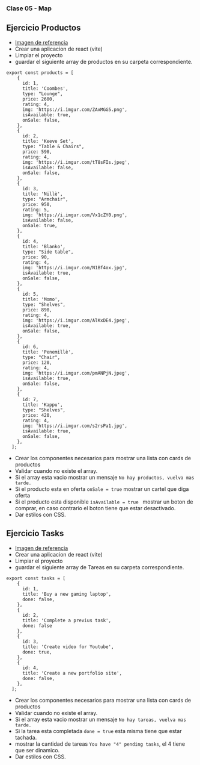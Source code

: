 ### Clase 05 - Map

## Ejercicio Productos

- [Imagen de referencia ](https://cdn.dribbble.com/users/114038/screenshots/3674970/product_card_design_2x.png)
- Crear una aplicacion de react (vite)
- Limpiar el proyecto
- guardar el siguiente array de productos en su carpeta correspondiente.

```
export const products = [
    {
      id: 1,
      title: 'Coombes',
      type: "Lounge",
      price: 2600,
      rating: 4,
      img: 'https://i.imgur.com/ZAxMGG5.png',
      isAvailable: true,
      onSale: false,
    },
    {
      id: 2,
      title: 'Keeve Set',
      type: "Table & Chairs",
      price: 590,
      rating: 4,
      img: 'https://i.imgur.com/tT8sFIs.jpeg',
      isAvailable: false,
      onSale: false,
    },
    {
      id: 3,
      title: 'Nillè',
      type: "Armchair",
      price: 950,
      rating: 5,
      img: 'https://i.imgur.com/Vx1cZY0.png',
      isAvailable: false,
      onSale: true,
    },
    {
      id: 4,
      title: 'Blanko',
      type: "Side table",
      price: 90,
      rating: 4,
      img: 'https://i.imgur.com/N1Bf4ox.jpg',
      isAvailable: true,
      onSale: false,
    },
    {
      id: 5,
      title: 'Momo',
      type: "Shelves",
      price: 890,
      rating: 4,
      img: 'https://i.imgur.com/AlKxDE4.jpeg',
      isAvailable: true,
      onSale: false,
    },
    {
      id: 6,
      title: 'Penemillè',
      type: "Chair",
      price: 120,
      rating: 4,
      img: 'https://i.imgur.com/pmANPjN.jpeg',
      isAvailable: true,
      onSale: false,
    },
    {
      id: 7,
      title: 'Kappu',
      type: "Shelves",
      price: 420,
      rating: 4,
      img: 'https://i.imgur.com/s2rsPa1.jpg',
      isAvailable: true,
      onSale: false,
    },
  ];

```

- Crear los componentes necesarios para mostrar una lista con cards de productos
- Validar cuando no existe el array.
- Si el array esta vacio mostrar un mensaje `No hay productos, vuelva mas tarde.`
- Si el producto esta en oferta `onSale = true` mostrar un cartel que diga oferta
- Si el producto esta disponible `isAvailable = true ` mostrar un boton de comprar, en caso contrario el boton tiene que estar desactivado.
- Dar estilos con CSS.

## Ejercicio Tasks

- [Imagen de referencia ](https://1.bp.blogspot.com/-i78iKr_P9Pk/X9ohjXyc5eI/AAAAAAAAA_4/8UauxZaOgUshGK7MXwW1gZqts7Zrf_AewCLcBGAsYHQ/s1280/Todo%2BList%2BApp%2Busing%2BHTML%2BCSS%2B%2526%2BJavaScript.webp)
- Crear una aplicacion de react (vite)
- Limpiar el proyecto
- guardar el siguiente array de Tareas en su carpeta correspondiente.

```
export const tasks = [
    {
      id: 1,
      title: 'Buy a new gaming laptop',
      done: false,
    },
    {
      id: 2,
      title: 'Complete a previus task',
      done: false
    },
    {
      id: 3,
      title: 'Create video for Youtube',
      done: true,
    },
    {
      id: 4,
      title: 'Create a new portfolio site',
      done: false,
    },
  ];

```

- Crear los componentes necesarios para mostrar una lista con cards de productos
- Validar cuando no existe el array.
- Si el array esta vacio mostrar un mensaje `No hay tareas, vuelva mas tarde.`
- Si la tarea esta completada `done = true` esta misma tiene que estar tachada.
- mostrar la cantidad de tareas `You have "4" pending tasks`, el 4 tiene que ser dinamico.
- Dar estilos con CSS.
